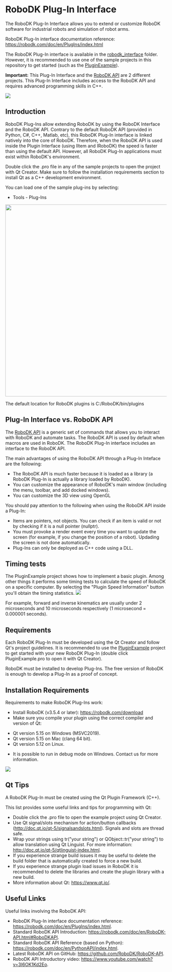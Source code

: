 RoboDK Plug-In Interface
=========

The RoboDK Plug-In Interface allows you to extend or customize RoboDK software for industrial robots and simulation of robot arms.

RoboDK Plug-In interface documentation reference: https://robodk.com/doc/en/PlugIns/index.html

The RoboDK Plug-In interface is available in the [robodk_interface](./robodk_interface/) folder. However, it is recommended to use one of the sample projects in this repository to get started (such as the [PluginExample](./PluginExample/)).

**Important:** This Plug-In Interface and the [RoboDK API](https://github.com/RoboDK/RoboDK-API) are 2 different projects. This Plug-In Interface includes access to the RoboDK API and requires advanced programming skills in C++.

![](plugin-example.png)

Introduction
-------------

RoboDK Plug-Ins allow extending RoboDK by using the RoboDK Interface and the RoboDK API. 
Contrary to the default RoboDK API (provided in Python, C#, C++, Matlab, etc), this RoboDK Plug-In interface is linked natively into the core of RoboDK.
Therefore, when the RoboDK API is used inside the Plugin Interface (using IItem and IRoboDK) the speed is faster than using the default API.
However, all RoboDK Plug-In applications must exist within RoboDK's environment.

Double click the .pro file in any of the sample projects to open the project with Qt Creator.
Make sure to follow the installation requirements section to install Qt as a C++ development environment.

You can load one of the sample plug-ins by selecting:
 * Tools - Plug-Ins
 
<p align="center"><img src="plugin-load.png" width="600"></p>

The default location for RoboDK plugins is C:/RoboDK/bin/plugins

Plug-In Interface vs. RoboDK API
-------------

The [RoboDK API](https://github.com/RoboDK/RoboDK-API) is a generic set of commands that allows you to interact with RoboDK and automate tasks. The RoboDK API is used by default when macros are used in RoboDK.
The RoboDK Plug-In interface includes an interface to the RoboDK API.

The main advantages of using the RoboDK API through a Plug-In Inteface are the following:
 * The RoboDK API is much faster because it is loaded as a library (a RoboDK Plug-In is actually a library loaded by RoboDK).
 * You can customize the appearance of RoboDK's main window (including the menu, toolbar, and add docked windows).
 * You can customize the 3D view using OpenGL

You should pay attention to the following when using the RoboDK API inside a Plug-In:
 * Items are pointers, not objects. You can check if an item is valid or not by checking if it is a null pointer (nullptr).
 * You must provoke a render event every time you want to update the screen (for example, if you change the position of a robot). Updading the screen is not done automatically.
 * Plug-Ins can only be deployed as C++ code using a DLL.


Timing tests
-------------

The PluginExample project shows how to implement a basic plugin. Among other things it performs some timing tests to calculate the speed of RoboDK on a specific computer.
By selecting the "Plugin Speed Information" button you'll obtain the timing statistics.
![](sampleoutput.png)

For example, forward and inverse kinematics are usually under 2 microseconds and 10 microseconds respectively (1 microsecond = 0.000001 seconds).



Requirements
-------------

Each RoboDK Plug-In must be developed using the Qt Creator and follow Qt's project guidelines.
It is recommended to use the [PluginExample](./PluginExample/) project to get started with your new RoboDK Plug-In (double click PluginExample.pro to open it with Qt Creator).

RoboDK must be installed to develop Plug-Ins. The free version of RoboDK is enough to develop a Plug-In as a proof of concept.


Installation Requirements
-------------

Requirements to make RoboDK Plug-Ins work:
 * Install RoboDK (v3.5.4 or later): https://robodk.com/download
 * Make sure you compile your plugin using the correct compiler and version of Qt:
  - Qt version 5.15 on Windows (MSVC2019).
  - Qt version 5.15 on Mac (clang 64 bit).
  - Qt version 5.12 on Linux.
 * It is possible to run in debug mode on Windows. Contact us for more information.

![](qtrun.png)

Qt Tips
-------------

A RoboDK Plug-In must be created using the Qt Plugin Framework (C++).

This list provides some useful links and tips for programming with Qt:
 * Double click the .pro file to open the example project using Qt Creator.
 * Use Qt signal/slots mechanism for action/button callbacks (http://doc.qt.io/qt-5/signalsandslots.html). Signals and slots are thread safe.
 * Wrap your strings using tr("your string") or QObject::tr("your string") to allow translation using Qt Linguist. For more information: http://doc.qt.io/qt-5/qtlinguist-index.html.
 * If you experience strange build issues it may be useful to delete the build folder that is automatically created to force a new build.
 * If you experience strange plugin load issues in RoboDK it is recommended to delete the libraries and create the plugin library with a new build.
 * More information about Qt: https://www.qt.io/.


Useful Links
-------------

Useful links involving the RoboDK API:
 * RoboDK Plug-In interface documentation reference: https://robodk.com/doc/en/PlugIns/index.html.
 * Standard RoboDK API Introduction: https://robodk.com/doc/en/RoboDK-API.html#RoboDKAPI.
 * Standard RoboDK API Reference (based on Python): https://robodk.com/doc/en/PythonAPI/index.html.
 * Latest RoboDK API on GitHub: https://github.com/RoboDK/RoboDK-API.
 * RoboDK API Introductory video: https://www.youtube.com/watch?v=3I6OK1Kd2Eo.
